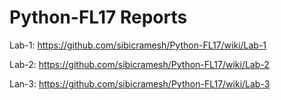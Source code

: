 # Python-FL17 Reports


Lab-1: https://github.com/sibicramesh/Python-FL17/wiki/Lab-1

Lab-2: https://github.com/sibicramesh/Python-FL17/wiki/Lab-2

Lan-3: https://github.com/sibicramesh/Python-FL17/wiki/Lab-3
